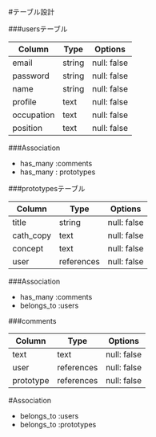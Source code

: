 #テーブル設計

###usersテーブル

| Column     | Type   | Options     |
| ---------- | ------ | ----------- |
| email      | string | null: false |
| password   | string | null: false |
| name       | string | null: false |
| profile    | text   | null: false |
| occupation | text   | null: false |
| position   | text   | null: false |

###Association

- has_many :comments
- has_many : prototypes

###prototypesテーブル

| Column     | Type        | Options     |
| ---------- | ----------- | ----------- |
| title      | string      | null: false |
| cath_copy  | text        | null: false |
| concept    | text        | null: false |
| user       | references  | null: false |

###Association

- has_many :comments
- belongs_to :users

###comments

| Column     | Type        | Options     |
| ---------- | ----------- | ----------- |
| text       | text        | null: false |
| user       | references  | null: false |
| prototype  | references  | null: false |

#Association

- belongs_to :users
- belongs_to :prototypes